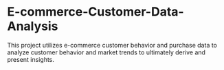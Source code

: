 # E-commerce-Customer-Data-Analysis
This project utilizes e-commerce customer behavior and purchase data to analyze customer behavior and market trends to ultimately derive and present insights.
